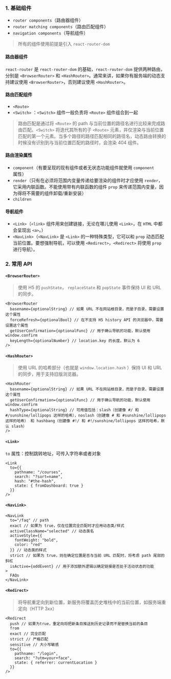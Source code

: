 ### 1. 基础组件
- `router components`（路由器组件）
- `router matching components`（路由匹配组件）
- `navigation components`（导航组件）
> 所有的组件使用前提是引入 `react-router-dom`

  #### 路由器组件
  `react-router` 是 `react-router-dom` 的基础，`react-router-dom` 提供两种路由，分别是 `<BrowserRouter>` 和 `<HashRouter>`。通常来讲，如果你有服务端的动态支持建议使用 `<BrowserRouter>`，否则建议使用 `<HashRouter>`。

  #### 路由匹配组件
  - `<Route>`
  - `<Switch>` ：`<Switch>` 组件一般负责将 `<Route>` 组件组合到一起
  > 路由匹配是通过将 `<Route>` 的 path 与当前位置的路径名进行比较来完成路由匹配。`<Switch>` 将迭代其所有的子 `<Route>` 元素，并仅渲染与当前位置匹配的第一个元素。当多个路径的路径匹配相同的路径名，动态路由转换的时候没有识别到与当前位置匹配的路径时，会渲染 404 组件。

  #### 路由渲染属性
  - `component`（有要呈现的现有组件或者无状态功能组件就使用 `component` 属性）
  - `render`（只有在必须将范围内变量传递给要渲染的组件时才应使用 `render`，它采用内联函数。不能使用带有内联函数的组件 `prop` 来传递范围内变量，因为得将不需要的组件卸载/重新安装）
  - `children`

  #### 导航组件
  - `<Link>`（`<link>` 组件用来创建链接，无论在哪儿使用 `<Link>`，在 `HTML` 中都会呈现出 `<a>`。）
  - `<NavLink>`（`<NavLink>` 是 `<Link>` 的一种特殊类型，它可以和 `prop` 动态匹配当前位置。要想强制导航，可以使用 `<Redirect>`，`<Redirect>` 将使用 `prop` 进行导航）。

### 2. 常用 API

  #### `<BrowserRouter>`
  > 使用 H5 的 `pushState`， `replaceState` 和 `popState` 事件保持 UI 和 URL 的同步。
  ```
  <BrowserRouter 
    basename={optionalString} // 如果 URL 不在网站根目录，而是子目录，需要设置这个属性
    forceRefresh={optionalBool} // 在不支持 H5 history API 的浏览器中，需要设置这个属性
    getUserConfirmation={optionalFunc} // 用于确认导航的功能，默认使用 window.confirm
    keyLength={optionalNumber} // location.key 的长度，默认为 6
  />
  ```

  #### `<HashRouter>`
  > 使用 URL 的哈希部分（也就是 `window.location.hash` ）保持 UI 和 URL 的同步，用于支持旧版浏览器。
  ```
  <HashRouter 
    basename={optionalString} // 如果 URL 不在网站根目录，而是子目录，需要设置这个属性
    getUserConfirmation={optionalFunc} // 用于确认导航的功能，默认使用 window.confirm
    hashType={optionalString} // 可用值包括：slash（创建像 #/ 和 #/sunshine/lollipops 这样的哈希），noslash（创建像 # 和 #sunshine/lollipops 这样的哈希） 和 hashbang（创建像 #!/ 和 #!/sunshine/lollipops 这样的哈希，默认 slash）
  />
  ```

  #### `<Link>`
  `to` 属性：控制跳转地址，可传入字符串或者对象
  ```
  <Link
    to={{
      pathname: "/courses",
      search: "?sort=name",
      hash: "#the-hash",
      state: { fromDashboard: true }
    }}
  />
  ```
  
  #### `<NavLink>`
  ```
  <NavLink
    to="/faq" // path
    exact // 如果为 true，仅在位置完全匹配时才应用动态类/样式
    activeClassName="selected" // 动态类名
    activeStyle={{
      fontWeight: "bold",
      color: "red"
    }} // 动态类的样式
    strict // 如果为 true，则在确定位置是否与当前 URL 匹配时，将考虑 path 尾部的斜杠
    isActive={oddEvent} // 用于添加额外逻辑以确定链接是否处于活动状态的功能
  >
    FAQs
  </NavLink>
  ```

  #### `<Redirect>`
  > 将导航重定向到新位置，新服务将覆盖历史堆栈中的当前位置，如服务端重定向（HTTP 3xx）
  ```
  <Redirect
    push // 如果为true，重定向将把新条目推送到历史记录而不是替换当前的条目
    from
    exact // 完全匹配
    strict // 严格匹配
    sensitive // 大小写敏感
    to={{
      pathname: "/login",
      search: "?utm=your+face",
      state: { referrer: currentLocation }
    }}
  />
  ```




